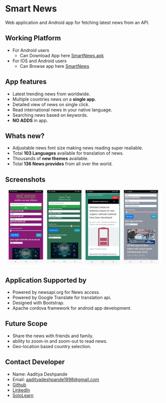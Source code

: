 # Smart News
Web application and Android app for fetching latest news from an API. 

## Working Platform
 * For Android users
   * Can Download App here [SmartNews.apk](SmartNews-debug.3062862.41.apk?raw=true)
 * For IOS and Android users
   * Can Browse app here [SmartNews](https://aadityadeshpande.github.io/SmartNews)
## App features
 * Latest trending news from worldwide.
 * Multiple countries news on a __single app__.
 * Detailed view of news on single click.
 * Read international news in your native language.
 * Searching news based on keywords.
 * __NO ADDS__ in app.

## Whats new?
 * Adjustable news font size making news reading super realiable.
 * Total __103 Languages__ available for translation of news.
 * Thousands of __new themes__ available.
 * Total __136 News provides__ from all over the world.

## Screenshots
 ![](https://github.com/AadityaDeshpande/SmartNews/blob/master/screenshots/collage-2.jpg)



## Application Supported by
 * Powered by newsapi.org for News access.
 * Powered by Google Translate for translation api.
 * Designed with Bootstrap. 
 * Apache cordova framework for android app development.

## Future Scope
 * Share the news with friends and family.
 * ability to zoom-in and zoom-out to read news.
 * Geo-location based country selection.

## Contact Developer
 * Name: Aaditya Deshpande
 * Email: aadityadeshpande1998@gmail.com
 * [Github](https://github.com/AadityaDeshpande)
 * [LinkedIn](https://www.linkedin.com/in/aaditya-deshpande-90b406184)
 * [SoloLearn](https://www.sololearn.com/Profile/1303048/?ref=app)
